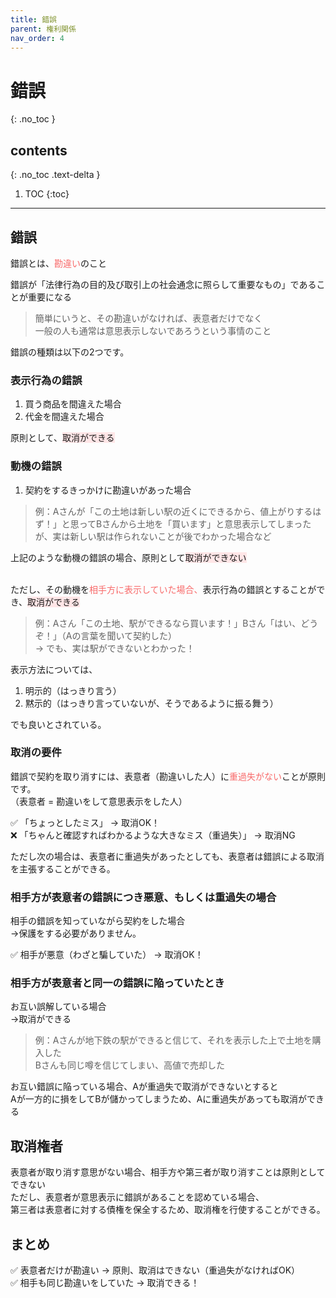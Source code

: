 ```yaml
---
title: 錯誤
parent: 権利関係
nav_order: 4
---
```


# 錯誤
{: .no_toc }

## contents
{: .no_toc .text-delta }

1. TOC
{:toc}

---

## 錯誤

錯誤とは、<span style="color:rgb(248, 105, 105);">勘違い</span>のこと

錯誤が「法律行為の目的及び取引上の社会通念に照らして重要なもの」であることが重要になる

> 簡単にいうと、その勘違いがなければ、表意者だけでなく<br>
> 一般の人も通常は意思表示しないであろうという事情のこと


錯誤の種類は以下の2つです。

### 表示行為の錯誤
1. 買う商品を間違えた場合
2. 代金を間違えた場合

原則として、<span style="background-color:#ffe6e7">取消ができる</span>


### 動機の錯誤
1. 契約をするきっかけに勘違いがあった場合

> 例：Aさんが「この土地は新しい駅の近くにできるから、値上がりするはず！」と思ってBさんから土地を「買います」と意思表示してしまったが、実は新しい駅は作られないことが後でわかった場合など

上記のような動機の錯誤の場合、原則として<span style="background-color:#ffe6e7">取消ができない</span>

<br>
ただし、その動機を<span style="color:rgb(248, 105, 105);">相手方に表示していた場合、</span>表示行為の錯誤とすることができ、<span style="background-color:#ffe6e7">取消ができる</span>

> 例：Aさん「この土地、駅ができるなら買います！」Bさん「はい、どうぞ！」（Aの言葉を聞いて契約した）
<br>→ でも、実は駅ができないとわかった！

表示方法については、
1. 明示的（はっきり言う）
2. 黙示的（はっきり言っていないが、そうであるように振る舞う）


でも良いとされている。


### 取消の要件

錯誤で契約を取り消すには、表意者（勘違いした人）に<span style="color:rgb(248, 105, 105);">重過失がない</span>ことが原則です。
<br>（表意者 = 勘違いをして意思表示をした人）

✅ 「ちょっとしたミス」 → 取消OK！
<br>❌ 「ちゃんと確認すればわかるような大きなミス（重過失）」 → 取消NG

ただし次の場合は、表意者に重過失があったとしても、表意者は錯誤による取消を主張することができる。

### 相手方が表意者の錯誤につき悪意、もしくは重過失の場合
相手の錯誤を知っていながら契約をした場合
<br>→保護をする必要がありません。

✅ 相手が悪意（わざと騙していた） → 取消OK！

### 相手方が表意者と同一の錯誤に陥っていたとき
お互い誤解している場合
<br>→取消ができる

> 例：Aさんが地下鉄の駅ができると信じて、それを表示した上で土地を購入した
> <br>Bさんも同じ噂を信じてしまい、高値で売却した

お互い錯誤に陥っている場合、Aが重過失で取消ができないとすると
<br>Aが一方的に損をしてBが儲かってしまうため、Aに重過失があっても取消ができる


## 取消権者
表意者が取り消す意思がない場合、相手方や第三者が取り消すことは原則としてできない
<br>ただし、表意者が意思表示に錯誤があることを認めている場合、
<br>第三者は表意者に対する債権を保全するため、取消権を行使することができる。

## まとめ


✅ 表意者だけが勘違い → 原則、取消はできない（重過失がなければOK）
<br>✅ 相手も同じ勘違いをしていた → 取消できる！